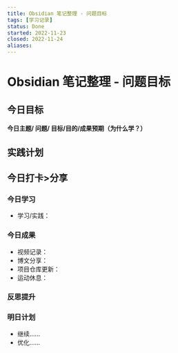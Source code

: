 ```yaml
---
title: Obsidian 笔记整理 - 问题目标
tags: [学习记录]
status: Done
started: 2022-11-23
closed: 2022-11-24
aliases: 
---
```

# Obsidian 笔记整理 - 问题目标

## 今日目标
#### 今日主题/ 问题/ 目标/**目的**/成果预期（**为什么学**？）

## 实践计划
## 今日打卡>分享
### 今日学习
- 学习/实践：
### 今日成果
- 视频记录：
- 博文分享：
- 项目仓库更新：
- 运动休息：
### 反思提升
### 明日计划
- 继续……
- 优化……
